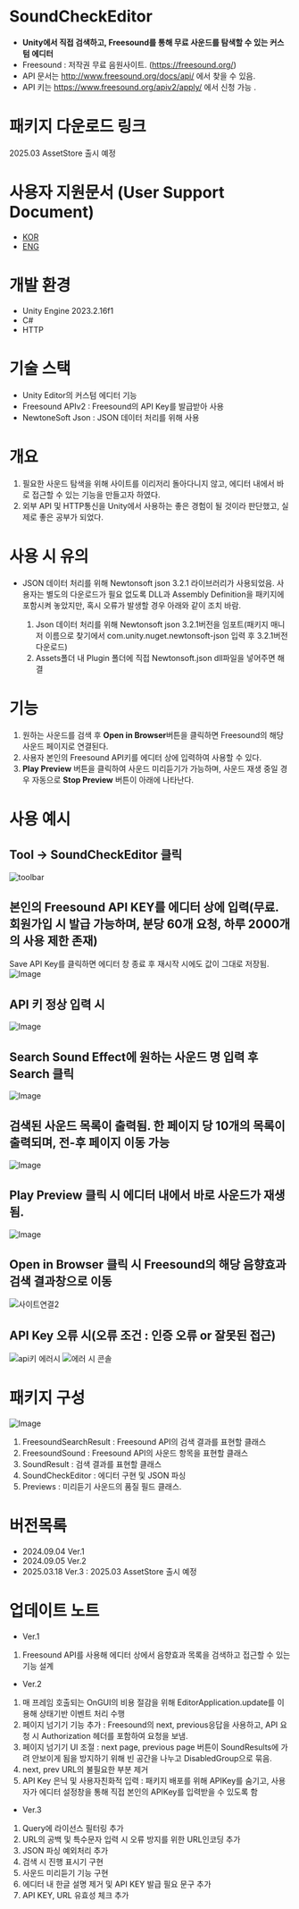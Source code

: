 # SoundCheckEditor
- **Unity에서 직접 검색하고, Freesound를 통해 무료 사운드를 탐색할 수 있는 커스텀 에디터**
- Freesound : 저작권 무료 음원사이트. (https://freesound.org/)
- API 문서는 http://www.freesound.org/docs/api/ 에서 찾을 수 있음.
- API 키는 https://www.freesound.org/apiv2/apply/ 에서 신청 가능 .

# 패키지 다운로드 링크
2025.03 AssetStore 출시 예정

# 사용자 지원문서 (User Support Document)
- [KOR](/SoundCheckEditor/README_ENG.pdf)
- [ENG](/SoundCheckEditor/README_ENG.pdf)

# 개발 환경 
- Unity Engine 2023.2.16f1
- C#
- HTTP

# 기술 스택
- Unity Editor의 커스텀 에디터 기능
- Freesound APIv2 : Freesound의 API Key를 발급받아 사용
- NewtoneSoft Json : JSON 데이터 처리를 위해 사용

# 개요
1. 필요한 사운드 탐색을 위해 사이트를 이리저리 돌아다니지 않고, 에디터 내에서 바로 접근할 수 있는 기능을 만들고자 하였다.
2. 외부 API 및 HTTP통신을 Unity에서 사용하는 좋은 경험이 될 것이라 판단했고, 실제로 좋은 공부가 되었다.

# 사용 시 유의
- JSON 데이터 처리를 위해 Newtonsoft json 3.2.1 라이브러리가 사용되었음. 사용자는 별도의 다운로드가 필요 없도록 DLL과 Assembly Definition을 패키지에 포함시켜 놓았지만, 혹시 오류가 발생할 경우 아래와 같이 조치 바람.
  
  1. Json 데이터 처리를 위해 Newtonsoft json 3.2.1버전을 임포트(패키지 매니저 이름으로 찾기에서 com.unity.nuget.newtonsoft-json 입력 후 3.2.1버전 다운로드) 
  2. Assets폴더 내 Plugin 폴더에 직접 Newtonsoft.json dll파일을 넣어주면 해결

# 기능
1. 원하는 사운드를 검색 후 **Open in Browser**버튼을 클릭하면 Freesound의 해당 사운드 페이지로 연결된다.
2. 사용자 본인의 Freesound API키를 에디터 상에 입력하여 사용할 수 있다.
3. **Play Preview** 버튼을 클릭하여 사운드 미리듣기가 가능하며, 사운드 재생 중일 경우 자동으로 **Stop Preview** 버튼이 아래에 나타난다.

# 사용 예시
 ## Tool -> SoundCheckEditor 클릭
![toolbar](https://github.com/user-attachments/assets/a34742fa-0c4d-4cd1-9a42-17437d878ab5)

 ## 본인의 Freesound API KEY를 에디터 상에 입력(무료. 회원가입 시 발급 가능하며, 분당 60개 요청, 하루 2000개의 사용 제한 존재)
  Save API Key를 클릭하면 에디터 창 종료 후 재시작 시에도 값이 그대로 저장됨.
 ![Image](https://github.com/user-attachments/assets/d1c521f3-7f25-450c-88d1-df60ec7a635c)

 ## API 키 정상 입력 시
 ![Image](https://github.com/user-attachments/assets/2097126c-8ad4-4844-999b-ee8920cd3295)

 ## Search Sound Effect에 원하는 사운드 명 입력 후 Search 클릭
 ![Image](https://github.com/user-attachments/assets/5d6642a0-461c-4ec1-9ff1-ec91f1f1e8dd)

 ## 검색된 사운드 목록이 출력됨. 한 페이지 당 10개의 목록이 출력되며, 전-후 페이지 이동 가능
 ![Image](https://github.com/user-attachments/assets/848435d7-bffe-448a-b5a5-21e82fefbfe8)

 ## Play Preview 클릭 시 에디터 내에서 바로 사운드가 재생됨.
 ![Image](https://github.com/user-attachments/assets/d733a2d3-ba8a-4b54-8c56-74d68400f211)

 ## Open in Browser 클릭 시 Freesound의 해당 음향효과 검색 결과창으로 이동
 ![사이트연결2](https://github.com/user-attachments/assets/e027c82e-bb06-4384-a036-1ac89f44fdc1)

 ## API Key 오류 시(오류 조건 : 인증 오류 or 잘못된 접근)
 ![api키 에러시](https://github.com/user-attachments/assets/8f88e2ea-099e-4ca1-8351-3e988a6eec2c)
 ![에러 시 콘솔](https://github.com/user-attachments/assets/f55042a9-1939-42d7-97c1-dd15e9d134cd)
 
# 패키지 구성
![Image](https://github.com/user-attachments/assets/c126a09c-b072-41d3-898f-b2a3155a2884)
 1. FreesoundSearchResult : Freesound API의 검색 결과를 표현할 클래스
 2. FreesoundSound : Freesound API의 사운드 항목을 표현할 클래스
 3. SoundResult : 검색 결과를 표현할 클래스
 4. SoundCheckEditor : 에디터 구현 및 JSON 파싱
 5. Previews : 미리듣기 사운드의 품질 필드 클래스. 

# 버전목록
- 2024.09.04 Ver.1 
- 2024.09.05 Ver.2 
- 2025.03.18 Ver.3 : 2025.03 AssetStore 출시 예정

# 업데이트 노트
- Ver.1
1. Freesound API를 사용해 에디터 상에서 음향효과 목록을 검색하고 접근할 수 있는 기능 설계

- Ver.2
1. 매 프레임 호출되는 OnGUI의 비용 절감을 위해 EditorApplication.update를 이용해 상태기반 이벤트 처리 수행
2. 페이지 넘기기 기능 추가 : Freesound의 next, previous응답을 사용하고, API 요청 시 Authorization 헤더를 포함하여 요청을 보냄. 
3. 페이지 넘기기 UI 조절 : next page, previous page 버튼이 SoundResults에 가려 안보이게 됨을 방지하기 위해 빈 공간을 나누고 DisabledGroup으로 묶음. 
4. next, prev URL의 불필요한 부분 제거 
5. API Key 은닉 및 사용자친화적 입력 : 패키지 배포를 위해 APIKey를 숨기고, 사용자가 에디터 설정창을 통해 직접 본인의 APIKey를 입력받을 수 있도록 함

- Ver.3
1. Query에 라이선스 필터링 추가
2. URL의 공백 및 특수문자 입력 시 오류 방지를 위한 URL인코딩 추가
3. JSON 파싱 예외처리 추가
4. 검색 시 진행 표시기 구현
5. 사운드 미리듣기 기능 구현
6. 에디터 내 한글 설명 제거 및 API KEY 발급 필요 문구 추가
7. API KEY, URL 유효성 체크 추가
